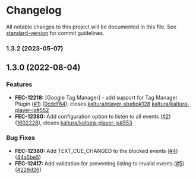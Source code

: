# Changelog

All notable changes to this project will be documented in this file. See [standard-version](https://github.com/conventional-changelog/standard-version) for commit guidelines.

### 1.3.2 (2023-05-07)

## 1.3.0 (2022-08-04)


### Features

* **FEC-12218:** [Google Tag Manager] - add support for Tag Manager Plugin ([#1](https://github.com/kaltura/playkit-js-google-tag-manager/issues/1)) ([0cddf84](https://github.com/kaltura/playkit-js-google-tag-manager/commit/0cddf8458c71dc0d86613ac2002eb2cef619c0c5)), closes [kaltura/player-studio#128](https://github.com/kaltura/player-studio/issues/128) [kaltura/kaltura-player-js#552](https://github.com/kaltura/kaltura-player-js/issues/552)
* **FEC-12380:** Add configuration option to listen to all events ([#2](https://github.com/kaltura/playkit-js-google-tag-manager/issues/2)) ([1602228](https://github.com/kaltura/playkit-js-google-tag-manager/commit/16022289c60616226bc4886b518b00165331f00f)), closes [kaltura/kaltura-player-js#553](https://github.com/kaltura/kaltura-player-js/issues/553)


### Bug Fixes

* **FEC-12380:** Add TEXT_CUE_CHANGED to the blocked events ([#4](https://github.com/kaltura/playkit-js-google-tag-manager/issues/4)) ([44a5be5](https://github.com/kaltura/playkit-js-google-tag-manager/commit/44a5be526bc70ae48f036e3482d2262edb6e1c6c))
* **FEC-12417:** Add validation for preventing listing to invalid events ([#5](https://github.com/kaltura/playkit-js-google-tag-manager/issues/5)) ([4228d26](https://github.com/kaltura/playkit-js-google-tag-manager/commit/4228d26ce36a93a187d44b5b431e9828aaa7163c))
